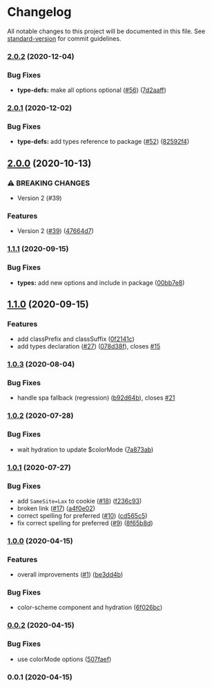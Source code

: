 # Changelog

All notable changes to this project will be documented in this file. See [standard-version](https://github.com/conventional-changelog/standard-version) for commit guidelines.

### [2.0.2](https://github.com/nuxt-community/color-mode-module/compare/v2.0.1...v2.0.2) (2020-12-04)


### Bug Fixes

* **type-defs:** make all options optional ([#56](https://github.com/nuxt-community/color-mode-module/issues/56)) ([7d2aaff](https://github.com/nuxt-community/color-mode-module/commit/7d2aaff02d0e81327a88be67310ef49263055bad))

### [2.0.1](https://github.com/nuxt-community/color-mode-module/compare/v2.0.0...v2.0.1) (2020-12-02)


### Bug Fixes

* **type-defs:** add types reference to package ([#52](https://github.com/nuxt-community/color-mode-module/issues/52)) ([82592f4](https://github.com/nuxt-community/color-mode-module/commit/82592f4451f696bb8cf2c5d2282fc7b60ac7cbb5))

## [2.0.0](https://github.com/nuxt-community/color-mode-module/compare/v1.1.1...v2.0.0) (2020-10-13)


### ⚠ BREAKING CHANGES

* Version 2 (#39)

### Features

* Version 2 ([#39](https://github.com/nuxt-community/color-mode-module/issues/39)) ([47664d7](https://github.com/nuxt-community/color-mode-module/commit/47664d76dc76a44ff270a6cd8569f512e5b004f3))

### [1.1.1](https://github.com/nuxt-community/color-mode-module/compare/v1.1.0...v1.1.1) (2020-09-15)


### Bug Fixes

* **types:** add new options and include in package ([00bb7e8](https://github.com/nuxt-community/color-mode-module/commit/00bb7e85a114e5f50941b5445395b7b09d9a5a68))

## [1.1.0](https://github.com/nuxt-community/color-mode-module/compare/v1.0.3...v1.1.0) (2020-09-15)


### Features

* add classPrefix and classSuffix ([0f2141c](https://github.com/nuxt-community/color-mode-module/commit/0f2141c182cfef81321d8cd3bed39d173ec281b3))
* add types declaration ([#27](https://github.com/nuxt-community/color-mode-module/issues/27)) ([078d38f](https://github.com/nuxt-community/color-mode-module/commit/078d38f6347a297f388ef65aedfa503892bf73b0)), closes [#15](https://github.com/nuxt-community/color-mode-module/issues/15)

### [1.0.3](https://github.com/nuxt-community/color-mode-module/compare/v1.0.2...v1.0.3) (2020-08-04)


### Bug Fixes

* handle spa fallback (regression) ([b92d64b](https://github.com/nuxt-community/color-mode-module/commit/b92d64b29a15bb901abe406aa8dda5709b5caacc)), closes [#21](https://github.com/nuxt-community/color-mode-module/issues/21)

### [1.0.2](https://github.com/nuxt-community/color-mode-module/compare/v1.0.1...v1.0.2) (2020-07-28)


### Bug Fixes

* wait hydration to update $colorMode ([7a873ab](https://github.com/nuxt-community/color-mode-module/commit/7a873ab1f6f862b608923e904ae153b8f89864fc))

### [1.0.1](https://github.com/nuxt-community/color-mode-module/compare/v1.0.0...v1.0.1) (2020-07-27)


### Bug Fixes

* add `SameSite=Lax` to cookie ([#18](https://github.com/nuxt-community/color-mode-module/issues/18)) ([f236c93](https://github.com/nuxt-community/color-mode-module/commit/f236c93ae6092c8d273c9241901a47e01e058845))
* broken link ([#17](https://github.com/nuxt-community/color-mode-module/issues/17)) ([a4f0e02](https://github.com/nuxt-community/color-mode-module/commit/a4f0e021e31a1fedaef249f38cfd1e88a9e0ea19))
* correct spelling for preferred ([#10](https://github.com/nuxt-community/color-mode-module/issues/10)) ([cd565c5](https://github.com/nuxt-community/color-mode-module/commit/cd565c5f7425cde41b5255631ad088e2a1f4eff2))
* fix correct spelling for preferred ([#9](https://github.com/nuxt-community/color-mode-module/issues/9)) ([8f65b8d](https://github.com/nuxt-community/color-mode-module/commit/8f65b8d21955fc13c5c3428edb6b3f6fea2e3795))

### [1.0.0](https://github.com/nuxt-community/color-mode-module/compare/v0.0.2...v1.0.0) (2020-04-15)

### Features

* overall improvements ([#1](https://github.com/nuxt-community/color-mode-module/issues/1)) ([be3dd4b](https://github.com/nuxt-community/color-mode-module/commit/be3dd4b1885e025d05cac13f921ce338628eb305))


### Bug Fixes

* color-scheme component and hydration ([6f026bc](https://github.com/nuxt-community/color-mode-module/commit/6f026bc88eaeb75560b544d7bdafb36debd9f05d))

### [0.0.2](https://github.com/nuxt-community/color-mode-module/compare/v0.0.1...v0.0.2) (2020-04-15)


### Bug Fixes

* use colorMode options ([507faef](https://github.com/nuxt-community/color-mode-module/commit/507faef219789b674838f0d1de7882e9725664da))

### 0.0.1 (2020-04-15)

